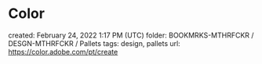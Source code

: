 # Color

created: February 24, 2022 1:17 PM (UTC)
folder: BOOKMRKS-MTHRFCKR / DESGN-MTHRFCKR / Pallets
tags: design, pallets
url: https://color.adobe.com/pt/create